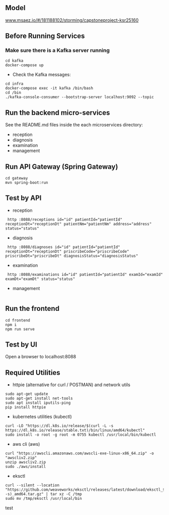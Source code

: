 # 

## Model
www.msaez.io/#/181188102/storming/capstoneproject-ksr25160

## Before Running Services
### Make sure there is a Kafka server running
```
cd kafka
docker-compose up
```
- Check the Kafka messages:
```
cd infra
docker-compose exec -it kafka /bin/bash
cd /bin
./kafka-console-consumer --bootstrap-server localhost:9092 --topic
```

## Run the backend micro-services
See the README.md files inside the each microservices directory:

- reception
- diagnosis
- examination
- management


## Run API Gateway (Spring Gateway)
```
cd gateway
mvn spring-boot:run
```

## Test by API
- reception
```
 http :8088/receptions id="id" patientId="patientId" receptionDt="receptionDt" patientNm="patientNm" address="address" status="status" 
```
- diagnosis
```
 http :8088/diagnoses id="id" patientId="patientId" receptionDt="receptionDt" priscribeCode="priscribeCode" priscribeDt="priscribeDt" diagnosisStatus="diagnosisStatus" 
```
- examination
```
 http :8088/examinations id="id" patientId="patientId" examId="examId" examDt="examDt" status="status" 
```
- management
```
```


## Run the frontend
```
cd frontend
npm i
npm run serve
```

## Test by UI
Open a browser to localhost:8088

## Required Utilities

- httpie (alternative for curl / POSTMAN) and network utils
```
sudo apt-get update
sudo apt-get install net-tools
sudo apt install iputils-ping
pip install httpie
```

- kubernetes utilities (kubectl)
```
curl -LO "https://dl.k8s.io/release/$(curl -L -s https://dl.k8s.io/release/stable.txt)/bin/linux/amd64/kubectl"
sudo install -o root -g root -m 0755 kubectl /usr/local/bin/kubectl
```

- aws cli (aws)
```
curl "https://awscli.amazonaws.com/awscli-exe-linux-x86_64.zip" -o "awscliv2.zip"
unzip awscliv2.zip
sudo ./aws/install
```

- eksctl 
```
curl --silent --location "https://github.com/weaveworks/eksctl/releases/latest/download/eksctl_$(uname -s)_amd64.tar.gz" | tar xz -C /tmp
sudo mv /tmp/eksctl /usr/local/bin
```

test